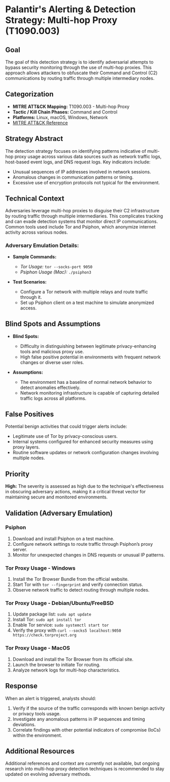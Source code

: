 # Palantir's Alerting & Detection Strategy: Multi-hop Proxy (T1090.003)

## Goal
The goal of this detection strategy is to identify adversarial attempts to bypass security monitoring through the use of multi-hop proxies. This approach allows attackers to obfuscate their Command and Control (C2) communications by routing traffic through multiple intermediary nodes.

## Categorization

- **MITRE ATT&CK Mapping:** T1090.003 - Multi-hop Proxy
- **Tactic / Kill Chain Phases:** Command and Control
- **Platforms:** Linux, macOS, Windows, Network
- [MITRE ATT&CK Reference](https://attack.mitre.org/techniques/T1090/003)

## Strategy Abstract

The detection strategy focuses on identifying patterns indicative of multi-hop proxy usage across various data sources such as network traffic logs, host-based event logs, and DNS request logs. Key indicators include:

- Unusual sequences of IP addresses involved in network sessions.
- Anomalous changes in communication patterns or timing.
- Excessive use of encryption protocols not typical for the environment.

## Technical Context

Adversaries leverage multi-hop proxies to disguise their C2 infrastructure by routing traffic through multiple intermediaries. This complicates tracking and can evade detection systems that monitor direct IP communications. Common tools used include Tor and Psiphon, which anonymize internet activity across various nodes.

### Adversary Emulation Details:
- **Sample Commands:**
  - *Tor Usage:* `tor --socks-port 9050`
  - *Psiphon Usage (Mac):* `./psiphon3`

- **Test Scenarios:** 
  - Configure a Tor network with multiple relays and route traffic through it.
  - Set up Psiphon client on a test machine to simulate anonymized access.

## Blind Spots and Assumptions

- **Blind Spots:**
  - Difficulty in distinguishing between legitimate privacy-enhancing tools and malicious proxy use.
  - High false positive potential in environments with frequent network changes or diverse user roles.

- **Assumptions:**
  - The environment has a baseline of normal network behavior to detect anomalies effectively.
  - Network monitoring infrastructure is capable of capturing detailed traffic logs across all platforms.

## False Positives

Potential benign activities that could trigger alerts include:

- Legitimate use of Tor by privacy-conscious users.
- Internal systems configured for enhanced security measures using proxy layers.
- Routine software updates or network configuration changes involving multiple nodes.

## Priority
**High:** The severity is assessed as high due to the technique's effectiveness in obscuring adversary actions, making it a critical threat vector for maintaining secure and monitored environments.

## Validation (Adversary Emulation)

### Psiphon

1. Download and install Psiphon on a test machine.
2. Configure network settings to route traffic through Psiphon’s proxy server.
3. Monitor for unexpected changes in DNS requests or unusual IP patterns.

### Tor Proxy Usage - Windows

1. Install the Tor Browser Bundle from the official website.
2. Start Tor with `tor --fingerprint` and verify connection status.
3. Observe network traffic to detect routing through multiple nodes.

### Tor Proxy Usage - Debian/Ubuntu/FreeBSD

1. Update package list: `sudo apt update`
2. Install Tor: `sudo apt install tor`
3. Enable Tor service: `sudo systemctl start tor`
4. Verify the proxy with `curl --socks5 localhost:9050 https://check.torproject.org`

### Tor Proxy Usage - MacOS

1. Download and install the Tor Browser from its official site.
2. Launch the browser to initiate Tor routing.
3. Analyze network logs for multi-hop characteristics.

## Response

When an alert is triggered, analysts should:

1. Verify if the source of the traffic corresponds with known benign activity or privacy tools usage.
2. Investigate any anomalous patterns in IP sequences and timing deviations.
3. Correlate findings with other potential indicators of compromise (IoCs) within the environment.

## Additional Resources

Additional references and context are currently not available, but ongoing research into multi-hop proxy detection techniques is recommended to stay updated on evolving adversary methods.